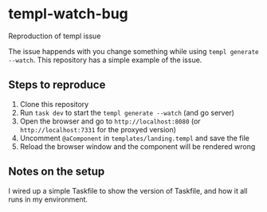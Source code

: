 # templ-watch-bug
Reproduction of templ issue

The issue happends with you change something while using `templ generate --watch`.
This repository has a simple example of the issue.

## Steps to reproduce

1. Clone this repository
2. Run `task dev` to start the `templ generate --watch` (and go server)
3. Open the browser and go to `http://localhost:8080` (or `http://localhost:7331` for the proxyed version)
4. Uncomment `@aComponent` in `templates/landing.templ` and save the file
5. Reload the browser window and the component will be rendered wrong

## Notes on the setup

I wired up a simple Taskfile to show the version of Taskfile, and how it all runs
in my environment.
